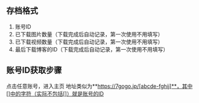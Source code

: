 ## 存档格式
1. 账号ID
2. 已下载图片数量（下载完成后自动记录，第一次使用不用填写）
3. 已下载视频数量（下载完成后自动记录，第一次使用不用填写）
3. 最后下载博客的ID（下载完成后自动记录，第一次使用不用填写）

## 账号ID获取步骤
点击任意账号，进入主页
地址类似为**https://7gogo.jp/[abcde-fghij]**，其中[]中的字符（实际不包括[]）就是账号的ID
